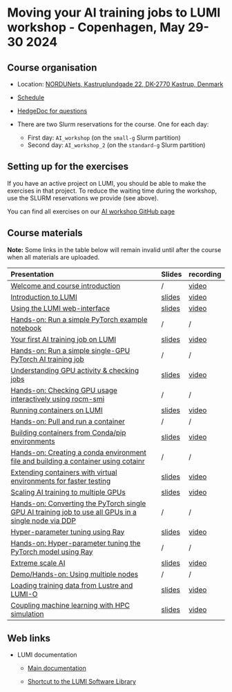 # Moving your AI training jobs to LUMI workshop - Copenhagen, May 29-30 2024

## Course organisation

-   Location: [NORDUNets, Kastruplundgade 22, DK-2770 Kastrup, Denmark](https://maps.app.goo.gl/nD6Q3ZRFU5st9Gk76)

-   [Schedule](schedule.md)

-   [HedgeDoc for questions](https://md.sigma2.no/lumi-ai-workshop-may24?both)

-   There are two Slurm reservations for the course. One for each day:

    -   First day: `AI_workshop` (on the `small-g` Slurm partition)
    -   Second day: `AI_workshop_2` (on the `standard-g` Slurm partition)



## Setting up for the exercises

If you have an active project on LUMI, you should be able to make the exercises in that project.
To reduce the waiting time during the workshop, use the SLURM reservations we provide (see above).

You can find all exercises on our [AI workshop GitHub page](https://github.com/Lumi-supercomputer/Getting_Started_with_AI_workshop)


## Course materials

**Note:** Some links in the table below will remain invalid until after the course when all
materials are uploaded.

| Presentation | Slides | recording |
|:-------------|:-------|:----------|
| [Welcome and course introduction](extra_00_Course_Introduction.md) | / | [video](extra_00_Course_Introduction.md) |
| [Introduction to LUMI](extra_01_Introduction.md) | [slides](https://462000265.lumidata.eu/ai-20240529/files/LUMI-ai-20240529-01-Lumi_intro.pdf) | [video](extra_01_Introduction.md) |
| [Using the LUMI web-interface](extra_02_Webinterface.md) | [slides](https://462000265.lumidata.eu/ai-20240529/files/LUMI-ai-20240529-02-Using_LUMI_web_UI.pdf) | [video](extra_02_Webinterface.md) |
| [Hands-on: Run a simple PyTorch example notebook](E02_Webinterface.md) | / | / |
| [Your first AI training job on LUMI](extra_03_FirstJob.md) | [slides](https://462000265.lumidata.eu/ai-20240529/files/LUMI-ai-20240529-03-First_AI_job.pdf) | [video](extra_03_FirstJob.md) |
| [Hands-on: Run a simple single-GPU PyTorch AI training job](E03_FirstJob.md) | / | / |
| [Understanding GPU activity & checking jobs](extra_04_Workarounds.md) | [slides](https://462000265.lumidata.eu/ai-20240529/files/LUMI-ai-20240529-04-Understanding_GPU_activity.pdf) | [video](extra_04_Workarounds.md) |
| [Hands-on: Checking GPU usage interactively using rocm-smi](E04_Workarounds.md) | / | / |
| [Running containers on LUMI](extra_05_RunningContainers.md) | [slides](https://462000265.lumidata.eu/ai-20240529/files/LUMI-ai-20240529-05-Running_containers_on_LUMI.pdf) | [video](extra_05_RunningContainers.md) |
| [Hands-on: Pull and run a container](E05_RunningContainers.md) | / | / |
| [Building containers from Conda/pip environments](extra_06_BuildingContainers.md) | [slides](https://462000265.lumidata.eu/ai-20240529/files/LUMI-ai-20240529-06-Building_containers_from_conda_pip_environments.pdf) | [video](extra_06_BuildingContainers.md) |
| [Hands-on: Creating a conda environment file and building a container using cotainr](E06_BuildingContainers.md) | / | / |
| [Extending containers with virtual environments for faster testing](extra_07_VirtualEnvironments.md) | [slides](https://462000265.lumidata.eu/ai-20240529/files/LUMI-ai-20240529-07-Extending_containers.pdf) | [video](extra_07_VirtualEnvironments.md) |
| [Scaling AI training to multiple GPUs](extra_08_MultipleGPUs.md) | [slides](https://462000265.lumidata.eu/ai-20240529/files/LUMI-ai-20240529-08-Scaling_multiple_GPUs.pdf) | [video](extra_08_MultipleGPUs.md) |
| [Hands-on: Converting the PyTorch single GPU AI training job to use all GPUs in a single node via DDP](E08_MultipleGPUs.md) | / | / |
| [Hyper-parameter tuning using Ray](extra_09_Ray.md) | [slides](https://462000265.lumidata.eu/ai-20240529/files/LUMI-ai-20240529-09-Hyperparameter_tuning_ray.pdf) | [video](extra_09_Ray.md) |
| [Hands-on: Hyper-parameter tuning the PyTorch model using Ray](E09_Ray.md) | / | / |
| [Extreme scale AI](extra_10_ExtremeScale.md) | [slides](https://462000265.lumidata.eu/ai-20240529/files/LUMI-ai-20240529-10-Extreme_scale_AI.pdf) | [video](extra_10_ExtremeScale.md) |
| [Demo/Hands-on: Using multiple nodes](E10_ExtremeScale.md) | / | / |
| [Loading training data from Lustre and LUMI-O](extra_11_LUMIO.md) | [slides](https://462000265.lumidata.eu/ai-20240529/files/LUMI-ai-20240529-11-Training_Data_on_LUMI.pdf) | [video](extra_11_LUMIO.md) |
| [Coupling machine learning with HPC simulation](extra_12_Coupling.md) | [slides](https://462000265.lumidata.eu/ai-20240529/files/LUMI-ai-20240529-12-Coupling_Simulation_and_AI.pdf) | [video](extra_12_Coupling.md) |


## Web links

-   LUMI documentation

    -   [Main documentation](https://docs.lumi-supercomputer.eu/)

    -   [Shortcut to the LUMI Software Library](https://lumi-supercomputer.github.io/LUMI-EasyBuild-docs/)
